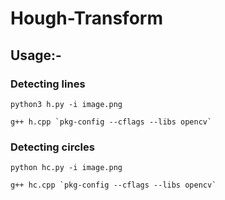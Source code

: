 # Hough-Transform  

## Usage:-  

### Detecting lines  

`python3 h.py -i image.png`  

```g++ h.cpp `pkg-config --cflags --libs opencv` ```


### Detecting circles   

`python hc.py -i image.png`  

``` g++ hc.cpp `pkg-config --cflags --libs opencv` ```


